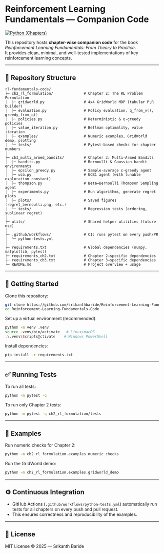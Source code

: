 # Reinforcement Learning Fundamentals — Companion Code

[![Python (Chapters)](https://github.com/srikanthbaride/Reinforcement-Learning-Fundamentals-Code/actions/workflows/python-tests.yml/badge.svg?branch=main)](https://github.com/srikanthbaride/Reinforcement-Learning-Fundamentals-Code/actions/workflows/python-tests.yml)


This repository hosts **chapter-wise companion code** for the book *Reinforcement Learning Fundamentals: From Theory to Practice*.  
It provides clean, minimal, and well-tested implementations of key reinforcement learning concepts.

---

## 📂 Repository Structure

```
rl-fundamentals-code/
├─ ch2_rl_formulation/              # Chapter 2: The RL Problem Formulation
│  ├─ gridworld.py                  # 4x4 GridWorld MDP (tabular P,R builder)
│  ├─ evaluation.py                 # Policy evaluation, q_from_v(), greedy_from_q()
│  ├─ policies.py                   # Deterministic & ε-greedy policies
│  ├─ value_iteration.py            # Bellman optimality, value iteration
│  ├─ examples/                     # Numeric examples, GridWorld demo, plotting
│  └─ tests/                        # Pytest-based checks for chapter numbers
│
├─ ch3_multi_armed_bandits/         # Chapter 3: Multi-Armed Bandits
│  ├─ bandits.py                    # Bernoulli & Gaussian bandit environments
│  ├─ epsilon_greedy.py             # Sample-average ε-greedy agent
│  ├─ ucb.py                        # UCB1 agent (with tunable exploration constant)
│  ├─ thompson.py                   # Beta–Bernoulli Thompson Sampling agent
│  ├─ experiments.py                # Run algorithms, generate regret plots
│  ├─ plots/                        # Saved figures (regret_bernoulli.png, etc.)
│  └─ tests/                        # Regression tests (ordering, sublinear regret)
│
├─ utils/                           # Shared helper utilities (future use)
│
├─ .github/workflows/               # CI: runs pytest on every push/PR
│  └─ python-tests.yml
│
├─ requirements.txt                 # Global dependencies (numpy, matplotlib, pytest)
├─ requirements_ch2.txt             # Chapter 2–specific dependencies
├─ requirements_ch3.txt             # Chapter 3–specific dependencies
└─ README.md                        # Project overview + usage

```

---

## 🚀 Getting Started

Clone this repository:

```bash
git clone https://github.com/srikanthbaride/Reinforcement-Learning-Fundamentals-Code.git
cd Reinforcement-Learning-Fundamentals-Code
```

Set up a virtual environment (recommended):

```bash
python -m venv .venv
source .venv/bin/activate   # Linux/macOS
.\.venv\Scriptsctivate    # Windows PowerShell
```

Install dependencies:

```bash
pip install -r requirements.txt
```

---

## ✅ Running Tests

To run all tests:

```bash
python -m pytest -q
```

To run only Chapter 2 tests:

```bash
python -m pytest -q ch2_rl_formulation/tests
```

---

## 🧪 Examples

Run numeric checks for Chapter 2:

```bash
python -m ch2_rl_formulation.examples.numeric_checks
```

Run the GridWorld demo:

```bash
python -m ch2_rl_formulation.examples.gridworld_demo
```

---

## ⚙️ Continuous Integration

- GitHub Actions (`.github/workflows/python-tests.yml`) automatically run tests for all chapters on every push and pull request.
- This ensures correctness and reproducibility of the examples.

---

## 📖 License

MIT License © 2025 — Srikanth Baride
